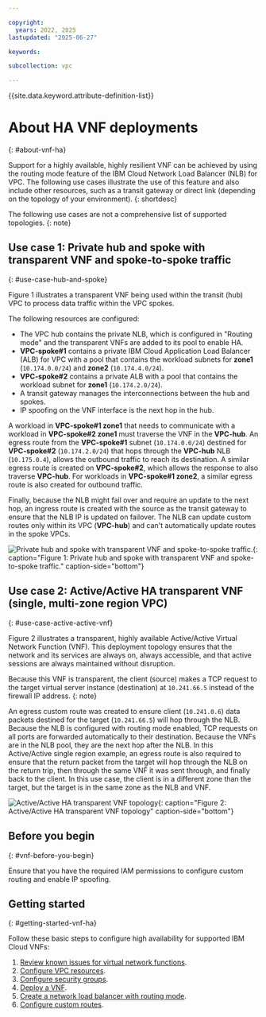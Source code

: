 ```yaml
---

copyright:
  years: 2022, 2025
lastupdated: "2025-06-27"

keywords:

subcollection: vpc

---
```


{{site.data.keyword.attribute-definition-list}}

# About HA VNF deployments
{: #about-vnf-ha}

Support for a highly available, highly resilient VNF can be achieved by using the routing mode feature of the IBM Cloud Network Load Balancer (NLB) for VPC. The following use cases illustrate the use of this feature and also include other resources, such as a transit gateway or direct link (depending on the topology of your environment).
{: shortdesc}

The following use cases are not a comprehensive list of supported topologies.
{: note}

## Use case 1: Private hub and spoke with transparent VNF and spoke-to-spoke traffic
{: #use-case-hub-and-spoke}

Figure 1 illustrates a transparent VNF being used within the transit (hub) VPC to process data traffic within the VPC spokes.

The following resources are configured:

* The VPC hub contains the private NLB, which is configured in "Routing mode" and the transparent VNFs are added to its pool to enable HA.
* **VPC-spoke#1** contains a private IBM Cloud Application Load Balancer (ALB) for VPC with a pool that contains the workload subnets for **zone1** (`10.174.0.0/24`) and **zone2** (`10.174.4.0/24`).
* **VPC-spoke#2** contains a private ALB with a pool that contains the workload subnet for **zone1** (`10.174.2.0/24`).
* A transit gateway manages the interconnections between the hub and spokes.
* IP spoofing on the VNF interface is the next hop in the hub.

A workload in **VPC-spoke#1 zone1** that needs to communicate with a workload in **VPC-spoke#2 zone1** must traverse the VNF in the **VPC-hub**. An egress route from the **VPC-spoke#1** subnet (`10.174.0.0/24`) destined for **VPC-spoke#2** (`10.174.2.0/24`) that hops through the **VPC-hub** NLB (`10.175.0.4`), allows the outbound traffic to reach its destination. A similar egress route is created on **VPC-spoke#2**, which allows the response to also traverse **VPC-hub**. For workloads in **VPC-spoke#1 zone2**, a similar egress route is also created for outbound traffic.

Finally, because the NLB might fail over and require an update to the next hop, an ingress route is created with the source as the transit gateway to ensure that the NLB IP is updated on failover. The NLB can update custom routes only within its VPC (**VPC-hub**) and can't automatically update routes in the spoke VPCs.

![Private hub and spoke with transparent VNF and spoke-to-spoke traffic.](images/vnf-hub-spoke-scenario.png){: caption="Figure 1: Private hub and spoke with transparent VNF and spoke-to-spoke traffic." caption-side="bottom"}

## Use case 2: Active/Active HA transparent VNF (single, multi-zone region VPC)
{: #use-case-active-active-vnf}

Figure 2 illustrates a transparent, highly available Active/Active Virtual Network Function (VNF). This deployment topology ensures that the network and its services are always on, always accessible, and that active sessions are always maintained without disruption.

Because this VNF is transparent, the client (source) makes a TCP request to the target virtual server instance (destination) at `10.241.66.5` instead of the firewall IP address.
{: note}

An egress custom route was created to ensure client (`10.241.0.6`) data packets destined for the target (`10.241.66.5`) will hop through the NLB. Because the NLB is configured with routing mode enabled, TCP requests on all ports are forwarded automatically to their destination. Because the VNFs are in the NLB pool, they are the next hop after the NLB. In this Active/Active single region example, an egress route is also required to ensure that the return packet from the target will hop through the NLB on the return trip, then through the same VNF it was sent through, and finally back to the client. In this use case, the client is in a different zone than the target, but the target is in the same zone as the NLB and VNF.

![Active/Active HA transparent VNF topology](images/vnf-single-multi-zone.png){: caption="Figure 2: Active/Active HA transparent VNF topology" caption-side="bottom"}

## Before you begin
{: #vnf-before-you-begin}

Ensure that you have the required IAM permissions to configure custom routing and enable IP spoofing. 

## Getting started
{: #getting-started-vnf-ha}

Follow these basic steps to configure high availability for supported IBM Cloud VNFs:

1. [Review known issues for virtual network functions](/docs/vpc?topic=vpc-vnf-limitations).
1. [Configure VPC resources](/docs/vpc?topic=vpc-configure-vpc-resources).
1. [Configure security groups](/docs/vpc?topic=vpc-configure-security-groups).
1. [Deploy a VNF](/docs/vpc?topic=vpc-deploy-vnf).
1. [Create a network load balancer with routing mode](/docs/vpc?topic=vpc-deploy-nlb).
1. [Configure custom routes](/docs/vpc?topic=vpc-config-custom-routes).
